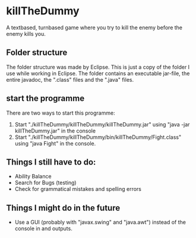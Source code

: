 # killTheDummy
A textbased, turnbased game where you try to kill the enemy before the enemy kills you.

## Folder structure
The folder structure was made by Eclipse. This is just a copy of the folder I use while working in Eclipse.
The folder contains an executable jar-file, the entire javadoc, the ".class" files and the ".java" files.

## start the programme
There are two ways to start this programme:
1. Start "./killTheDummy/killTheDummy/killTheDummy.jar" using "java -jar killTheDummy.jar" in the console
2. Start "./killTheDummy/killTheDummy/bin/killTheDummy/Fight.class" using "java Fight" in the console.

## Things I still have to do:
- Ability Balance
- Search for Bugs (testing)
- Check for grammatical mistakes and spelling errors

## Things I might do in the future
- Use a GUI (probably with "javax.swing" and "java.awt") instead of the console in and outputs.

